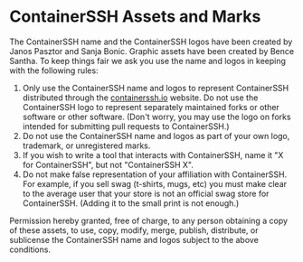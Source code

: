 # ContainerSSH Assets and Marks

The ContainerSSH name and the ContainerSSH logos have been created by Janos Pasztor and Sanja Bonic. Graphic assets have been created by Bence Santha. To keep things fair we ask you use the name and logos in keeping with the following rules:

1. Only use the ContainerSSH name and logos to represent ContainerSSH distributed through the [containerssh.io](https://containerssh.io) website. Do not use the ContainerSSH logo to represent separately maintained forks or other software or other software. (Don't worry, you may use the logo on forks intended for submitting pull requests to ContainerSSH.)
2. Do not use the ContainerSSH name and logos as part of your own logo, trademark, or unregistered marks.
3. If you wish to write a tool that interacts with ContainerSSH, name it "X for ContainerSSH", but not "ContainerSSH X".
4. Do not make false representation of your affiliation with ContainerSSH. For example, if you sell swag (t-shirts, mugs, etc) you must make clear to the average user that your store is not an official swag store for ContainerSSH. (Adding it to the small print is not enough.)

Permission hereby granted, free of charge, to any person obtaining a copy of these assets, to use, copy, modify, merge, publish, distribute, or sublicense the ContainerSSH name and logos subject to the above conditions.
